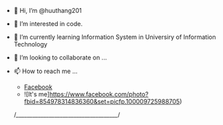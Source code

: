 - 👋 Hi, I’m @huuthang201
- 👀 I’m interested in code.
- 🌱 I’m currently learning Information System in Universiry of Information Technology
- 💞️ I’m looking to collaborate on ...
- 📫 How to reach me ...
  - [Facebook](https://www.facebook.com/ht3tiz)
  - ![It's me]https://www.facebook.com/photo?fbid=854978314836360&set=picfp.100009725988705)
  
  /*_____________________________________*/
<!---
huuthang201/huuthang201 is a ✨ special ✨ repository because its `README.md` (this file) appears on your GitHub profile.
You can click the Preview link to take a look at your changes.
--->
